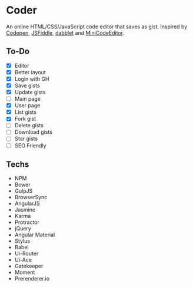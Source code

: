 # Coder
An online HTML/CSS/JavaScript code editor that saves as gist.
Inspired by [Codepen](http://codepen.io/), [JSFiddle](http://jsfiddle.net/), [dabblet](http://dabblet.com/) and [MiniCodeEditor](http://xem.github.io/miniCodeEditor/).

## To-Do
- [x] Editor
- [x] Better layout
- [x] Login with GH
- [x] Save gists
- [x] Update gists
- [ ] Main page
- [x] User page
- [x] List gists
- [x] Fork gist
- [ ] Delete gists
- [ ] Download gists
- [ ] Star gists
- [ ] SEO Friendly

## Techs
- NPM
- Bower
- GulpJS
- BrowserSync
- AngularJS
- Jasmine
- Karma
- Protractor
- jQuery
- Angular Material
- Stylus
- Babel
- Ui-Router
- Ui-Ace
- Gatekeeper
- Moment
- Prerenderer.io
